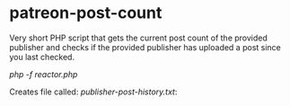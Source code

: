 # patreon-post-count
Very short PHP script that gets the current post count of the provided publisher and checks if the provided publisher has uploaded a post since you last checked.

*php -f reactor.php <publisher name>*

Creates file called: *publisher-post-history.txt*:
